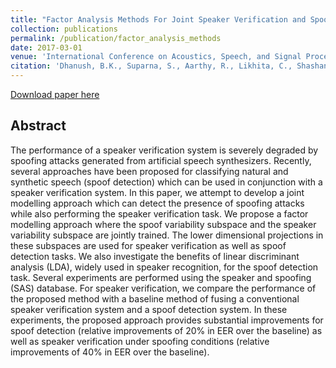 ```yaml
---
title: "Factor Analysis Methods For Joint Speaker Verification and Spoof Detection"
collection: publications
permalink: /publication/factor_analysis_methods
date: 2017-03-01
venue: 'International Conference on Acoustics, Speech, and Signal Processing 2017'
citation: 'Dhanush, B.K., Suparna, S., Aarthy, R., Likhita, C., Shashank, D., <b>Harish, H.</b> and Ganapathy, S., 2017, March. Factor analysis methods for joint speaker verification and spoof detection. In Acoustics, Speech and Signal Processing (ICASSP), 2017 IEEE International Conference on (pp. 5385-5389). IEEE.'
---
```


[Download paper here](http://harkash.github.io/files/factor_analysis_methods.pdf)

## Abstract
The performance of a speaker verification system is severely degraded by spoofing attacks generated 
from artificial speech synthesizers. Recently, several approaches have been proposed for classifying 
natural and synthetic speech (spoof detection) which can be used in conjunction with a speaker 
verification system. In this paper, we attempt to develop a joint modelling approach which can detect
the presence of spoofing attacks while also performing the speaker verification task. We propose a 
factor modelling approach where the spoof variability subspace and the speaker variability subspace 
are jointly trained. The lower dimensional projections in these subspaces are used for speaker 
verification as well as spoof detection tasks. We also investigate the benefits of linear 
discriminant analysis (LDA), widely used in speaker recognition, for the spoof detection task. 
Several experiments are performed using the speaker and spoofing (SAS) database. For speaker 
verification, we compare the performance of the proposed method with a baseline method of fusing 
a conventional speaker verification system and a spoof detection system. In these experiments, the 
proposed approach provides substantial improvements for spoof detection (relative improvements of 
20% in EER over the baseline) as well as speaker verification under
spoofing conditions (relative improvements of 40% in EER over the baseline).